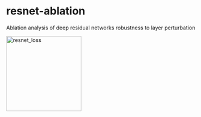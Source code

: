 # resnet-ablation
Ablation analysis of deep residual networks robustness to layer perturbation

<img width="200" alt="resnet_loss" src="https://user-images.githubusercontent.com/18583460/59377186-8f006a00-8d06-11e9-9f91-268dbc22a262.png">
